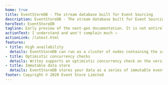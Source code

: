 ```yaml
---
home: true
title: EventStoreDB - The stream database built for Event Sourcing
description: EventStoreDB - The stream database built for Event Sourcing
heroText: EventStoreDB
tagline: Early preview of the next-gen documentation. It is not entirely complete and you can expect inconsistencies, broken links and missing examples. Please be tolerant to those issues as we are working hard to polish it!
actionText: I understand and won't complain much →
actionLink: /latest.html
features:
- title: High availability
  details: EventStoreDB can run as a cluster of nodes containing the same data which remains available for writes provided at least half the nodes are alive and connected.
- title: Optimistic concurrency checks
  details: Writes supports an optimistic concurrency check on the version of the stream to which events are written. If the check fails during writing, EventStoreDB returns an exception to let you know.
- title: Immutable data store
  details: EventStoreDB stores your data as a series of immutable events over time, providing one of the strongest audit log options available (characteristics similar to a blockchain).
footer: Copyright © 2020 Event Store Limited
---
```

